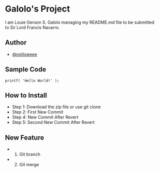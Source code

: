 # Galolo's Project
I am Louie Gerson S. Galolo managing my README.md file to be submitted to Sir Lord Francis Navarro.
## Author
- [@notloweee]( https://github.com/notloweee)
## Sample Code
`printf( 'Hello World!' );`
## How to Install
- Step 1: Download the zip file or use git clone
- Step 2: First New Commit
- Step 4: New Commit After Revert
- Step 5: Second New Commit After Revert
## New Feature
- 1. Git branch
- 2. Git merge



